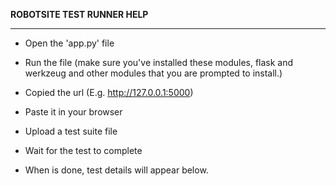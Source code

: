**ROBOTSITE TEST RUNNER HELP**

----------

- Open the 'app.py' file
- Run the file (make sure you've installed these modules, flask and werkzeug and other modules that you are prompted to install.)

- Copied the url (E.g. http://127.0.0.1:5000)

- Paste it in your browser

- Upload a test suite file

- Wait for the test to complete

- When is done, test details will appear below.


